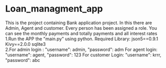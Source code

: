 # Loan_managment_app
This is the project containing Bank application project. In this there are Admin, Agent and customer. Every person has been assigned a role. You can see the monthly payments and totally payments and all interest rates 
1.Run the APP the "main.py" using python.
  Required Library: json5==0.9.1
		    Kivy==2.0.0
                    sqlite3                   
2.For admin login : "username": admin,
                  "password": adm
 For agent login: "username": agent,
                 "password": 123
 For customer Login: "username": krrr,
                    "password": abc

